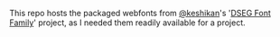 This repo hosts the packaged webfonts from [@keshikan](https://github.com/keshikan)'s '[DSEG Font Family](https://github.com/keshikan/DSEG)' project, as I needed them readily available for a project.
